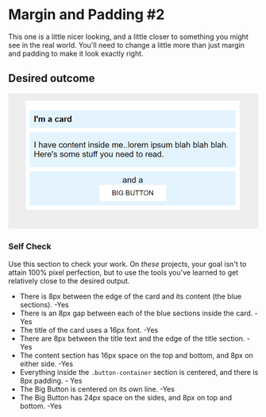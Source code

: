# Margin and Padding #2

This one is a little nicer looking, and a little closer to something you might see in the real world. You'll need to change a little more than just margin and padding to make it look exactly right.

## Desired outcome
![desired outcome](./desired-outcome.png)

### Self Check
Use this section to check your work. On _these_ projects, your goal isn't to attain 100% pixel perfection, but to use the tools you've learned to get relatively close to the desired output.

- There is 8px between the edge of the card and its content (the blue sections). -Yes
- There is an 8px gap between each of the blue sections inside the card. -Yes
- The title of the card uses a 16px font. -Yes
- There are 8px between the title text and the edge of the title section. -Yes
- The content section has 16px space on the top and bottom, and 8px on either side. -Yes
- Everything inside the `.button-container` section is centered, and there is 8px padding. - Yes
- The Big Button is centered on its own line. -Yes
- The Big Button has 24px space on the sides, and 8px on top and bottom. -Yes
